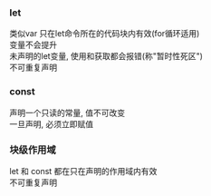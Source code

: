 ### let
类似var 
只在let命令所在的代码块内有效(for循环适用)    
变量不会提升   
未声明的let变量, 使用和获取都会报错(称"暂时性死区")    
不可重复声明        

### const
声明一个只读的常量, 值不可改变  
一旦声明, 必须立即赋值  


### 块级作用域
let 和 const 都在只在声明的作用域内有效     
不可重复声明        




